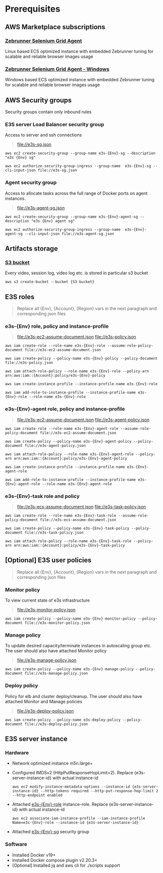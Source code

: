 # Prerequisites

## AWS Marketplace subscriptions

### [Zebrunner Selenium Grid Agent](https://aws.amazon.com/marketplace/pp/prodview-qykvcpnstrlzi?sr=0-2&ref_=beagle&applicationId=AWSMPContessa)
Linux based ECS optimized instance with embedded Zebrunner tuning for scalable and reliable browser images usage

### [Zebrunner Selenium Grid Agent - Windows](https://aws.amazon.com/marketplace/pp/prodview-wmwdyq54i36jy?sr=0-4&ref_=beagle&applicationId=AWSMPContessa)
Windows based ECS optimized instance with embedded Zebrunner tuning for scalable and reliable browser images usage

## AWS Security groups

Security groups contain only inbound rules

### E3S server Load Balancer security group
Access to server and ssh connections

> [file://e3s-sg.json](cli-input/security-groups/e3s-sg.json)

```
aws ec2 create-security-group --group-name e3s-{Env}-sg --description "e3s {Env} sg"
```

```
aws ec2 authorize-security-group-ingress --group-name  e3s-{Env}-sg --cli-input-json file://e3s-sg.json
```

### Agent security group
Access to allocate tasks across the full range of Docker ports on agent instances.

> [file://e3s-agent-sg.json](cli-input/security-groups/e3s-agent-sg.json)

```
aws ec2 create-security-group --group-name e3s-{Env}-agent-sg --description "e3s {Env} agent sg"
```

```
aws ec2 authorize-security-group-ingress --group-name  e3s-{Env}-agent-sg --cli-input-json file://e3s-agent-sg.json
```

## Artifacts storage

### [S3 bucket](https://docs.aws.amazon.com/AmazonS3/latest/userguide/create-bucket-overview.html)
Every video, session log, video log etc. is stored in particular s3 bucket

```
aws s3 create-bucket --bucket {S3-bucket}
```

## E3S roles

> Replace all {Env}, {Account}, {Region} vars in the next paragraph and corresponding json files

### e3s-{Env} role, policy and instance-profile 

> [file://e3s-ec2-assume-document.json](cli-input/roles/e3s-ec2-assume-document.json)
> [file://e3s-policy.json](cli-input/roles/e3s-policy.json)

```
aws iam create-role --role-name e3s-{Env}-role --assume-role-policy-document file://e3s-ec2-assume-document.json
```

```
aws iam create-policy --policy-name e3s-{Env}-policy --policy-document file://e3s-policy.json
```

```
aws iam attach-role-policy --role-name e3s-{Env}-role --policy-arn arn:aws:iam::{Account}:policy/e3s-{Env}-policy
```

```
aws iam create-instance-profile --instance-profile-name e3s-{Env}-role
```

```
aws iam add-role-to-instance-profile --instance-profile-name e3s-{Env}-role --role-name e3s-{Env}-role
```

### e3s-{Env}-agent role, policy and instance-profile 

> [file://e3s-ec2-assume-document.json](cli-input/roles/e3s-ec2-assume-document.json)
> [file://e3s-agent-policy.json](cli-input/roles/e3s-agent-policy.json)

```
aws iam create-role --role-name e3s-{Env}-agent-role --assume-role-policy-document file://e3s-ec2-assume-document.json
```

```
aws iam create-policy --policy-name e3s-{Env}-agent-policy --policy-document file://e3s-agent-policy.json
```

```
aws iam attach-role-policy --role-name e3s-{Env}-agent-role --policy-arn arn:aws:iam::{Account}:policy/e3s-{Env}-agent-policy
```

```
aws iam create-instance-profile --instance-profile-name e3s-{Env}-agent-role
```

```
aws iam add-role-to-instance-profile --instance-profile-name e3s-{Env}-agent-role --role-name e3s-{Env}-agent-role
```

### e3s-{Env}-task role and policy

> [file://e3s-ecs-assume-document.json](cli-input/roles/e3s-ecs-assume-document.json)
> [file://e3s-task-policy.json](cli-input/roles/e3s-task-policy.json)

```
aws iam create-role --role-name e3s-{Env}-task-role --assume-role-policy-document file://e3s-ecs-assume-document.json
```

```
aws iam create-policy --policy-name e3s-{Env}-task-policy --policy-document file://e3s-task-policy.json
```

```
aws iam attach-role-policy --role-name e3s-{Env}-task-role --policy-arn arn:aws:iam::{Account}:policy/e3s-{Env}-task-policy
```

## [Optional] E3S user policies

> Replace all {Env}, {Account}, {Region} vars in the next paragraph and corresponding json files
 
### Monitor policy
To view current state of e3s infrastructure

> [file://e3s-monitor-policy.json](cli-input/roles/e3s-monitor-policy.json)

```
aws iam create-policy --policy-name e3s-{Env}-monitor-policy --policy-document file://e3s-monitor-policy.json
```

### Manage policy
To update desired capacity/terminate instances in autoscaling group etc. The user should also have attached Monitor policy

>  [file://e3s-manage-policy.json](cli-input/roles/e3s-manage-policy.json)

```
aws iam create-policy --policy-name e3s-{Env}-manage-policy --policy-document file://e3s-manage-policy.json
```

### Deploy policy
Policy for elb and cluster deploy/cleanup. The user should also have attached Monitor and Manage policies

> [file://e3s-deploy-policy.json](cli-input/roles/e3s-deploy-policy.json)

```
aws iam create-policy --policy-name e3s-deploy-policy --policy-document file://e3s-deploy-policy.json
```

## E3S server instance

### Hardware

* Network optimized instance m5n.large+
* Configured IMDSv2 (HttpPutResponseHopLimit=2). Replace {e3s-server-instance-id} with actual instance-id

    ```
    aws ec2 modify-instance-metadata-options --instance-id {e3s-server-instance-id} --http-tokens required --http-put-response-hop-limit 2 --http-endpoint enabled
    ```

* Attached [e3s-{Env}-role](cli-input/roles/e3s-policy.json) instance-role. Replace {e3s-server-instance-id} with actual instance-id

    ```
    aws ec2 associate-iam-instance-profile --iam-instance-profile Name=e3s-{Env}-role --instance-id {e3s-server-instance-id}
    ```

* Attached [e3s-{Env}-sg](cli-input/security-groups/e3s-sg.json) security group

### Software

* Installed Docker v19+
* Installed Docker compose plugin v2.20.3+
* [Optional] Installed jq and aws cli for ./scripts support
